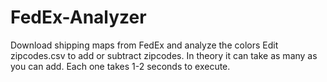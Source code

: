 # FedEx-Analyzer
Download shipping maps from FedEx and analyze the colors
Edit zipcodes.csv to add or subtract zipcodes. In theory it can take as many as you can add. Each one takes 1-2 seconds to execute.
